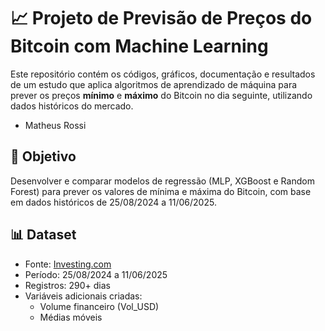 # 📈 Projeto de Previsão de Preços do Bitcoin com Machine Learning

Este repositório contém os códigos, gráficos, documentação e resultados de um estudo que aplica algoritmos de aprendizado de máquina para prever os preços **mínimo** e **máximo** do Bitcoin no dia seguinte, utilizando dados históricos do mercado.


- Matheus Rossi  


## 🧠 Objetivo
Desenvolver e comparar modelos de regressão (MLP, XGBoost e Random Forest) para prever os valores de mínima e máxima do Bitcoin, com base em dados históricos de 25/08/2024 a 11/06/2025.

## 📊 Dataset
- Fonte: [Investing.com](https://br.investing.com/crypto/bitcoin/historical-data)
- Período: 25/08/2024 a 11/06/2025
- Registros: 290+ dias
- Variáveis adicionais criadas:
  - Volume financeiro (Vol_USD)
  - Médias móveis
